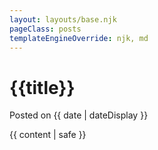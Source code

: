 ```yaml
---
layout: layouts/base.njk
pageClass: posts
templateEngineOverride: njk, md
---
```

<main class="posts">
<span>
<h1 class="posts"> {{title}} </h1>
<p class="date">
Posted on 
<time datetime="{{ date }}">{{ date | dateDisplay }}</time>
</p>
</span>
<div class="posts">
      {{ content | safe }}
   </div>
   <div class="footnote">
      <!-- <p> -->
      <!--   This page is part of the posts section. -->
      <!-- </p> -->
   </div>
</main>
